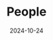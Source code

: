 ---
title: People
date: 2024-10-24

type: landing

sections:
  - block: people
    content:
      title: Meet the Team
      # Choose which groups/teams of users to display.
      #   Edit `user_groups` in each user's profile to add them to one or more of these groups.
      user_groups:
          - Principal Investigators
          - Postdocs
          - PhD Students
          - Masters Students
          - Undergraduate Students
          - Administration
          - Visitors
          - Alumni
          
      sort_by: Params.last_name
      sort_ascending: true
    design:
      show_interests: false
      show_role: true
      show_social: true

  - block: markdown
    content:
      title: Photo Gallery
      subtitle: Snapshots of Togetherness — Our Team Story
      text: |
        <div align="center">
           <img src="47a0a3fa0709389dac09531ed82d58b.jpg" alt="图片描述"width="300" height="auto">
           <img src="9648088d130e1e9ffd81e8ee2221fdb.jpg" alt="图片描述"width="300" height="auto">
           <img src="a36ff071733481491d387d05cb2a6aa.jpg" alt="图片描述"width="300" height="auto">
        </div>
      design:
        columns: '1'


---